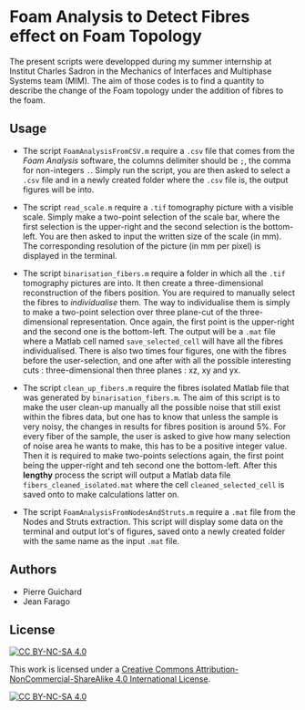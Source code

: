 
# Foam Analysis to Detect Fibres effect on Foam Topology

The present scripts were developped during my summer internship at Institut Charles Sadron in the Mechanics of Interfaces and Multiphase Systems team (MIM). The aim of those codes is to find a quantity to describe the change of the Foam topology under the addition of fibres to the foam.


## Usage
* The script `FoamAnalysisFromCSV.m` require a `.csv` file that comes from the *Foam Analysis* software, the columns delimiter should be `;`, the comma for non-integers `.`. Simply run the script, you are then asked to select a `.csv` file and in a newly created folder where the `.csv` file is, the output figures will be into.

* The script `read_scale.m` require a `.tif` tomography picture with a visible scale. Simply make a two-point selection of the scale bar, where the first selection is the upper-right and the second selection is the bottom-left. You are then asked to input the written size of the scale (in mm). The corresponding resolution of the picture (in mm per pixel) is displayed in the terminal.

* The script `binarisation_fibers.m` require a folder in which all the `.tif` tomography pictures are into. It then create a three-dimensional reconstruction of the fibers position. You are required to manually select the fibres to *individualise* them. The way to individualise them is simply to make a two-point selection over three plane-cut of the three-dimensional representation. Once again, the first point is the upper-right and the second one is the bottom-left. The output will be a `.mat` file where a Matlab cell named `save_selected_cell` will have all the fibres individualised. There is also two times four figures, one with the fibres before the user-selection, and one after with all the possible interesting cuts : three-dimensional then three planes : xz, xy and yx. 

* The script `clean_up_fibers.m` require the fibres isolated Matlab file that was generated by `binarisation_fibers.m`. The aim of this script is to make the user clean-up manually all the possible noise that still exist within the fibres data, but one has to know that unless the sample is very noisy, the changes in results for fibres position is around 5%. For every fiber of the sample, the user is asked to give how many selection of noise area he wants to make, this has to be a positive integer value. Then it is required to make two-points selections again, the first point being the upper-right and teh second one the bottom-left. After this **lengthy** process the script will output a Matlab data file `fibers_cleaned_isolated.mat` where the cell `cleaned_selected_cell` is saved onto to make calculations latter on.

* The script `FoamAnalysisFromNodesAndStruts.m` require a `.mat` file from the Nodes and Struts extraction. This script will display some data on the terminal and output lot's of figures, saved onto a newly created folder with the same name as the input `.mat` file.
## Authors

- Pierre Guichard
- Jean Farago


## License
[![CC BY-NC-SA 4.0][cc-by-nc-sa-shield]][cc-by-nc-sa]

This work is licensed under a
[Creative Commons Attribution-NonCommercial-ShareAlike 4.0 International License][cc-by-nc-sa].

[![CC BY-NC-SA 4.0][cc-by-nc-sa-image]][cc-by-nc-sa]

[cc-by-nc-sa]: http://creativecommons.org/licenses/by-nc-sa/4.0/
[cc-by-nc-sa-image]: https://licensebuttons.net/l/by-nc-sa/4.0/88x31.png
[cc-by-nc-sa-shield]: https://img.shields.io/badge/License-CC%20BY--NC--SA%204.0-lightgrey.svg
